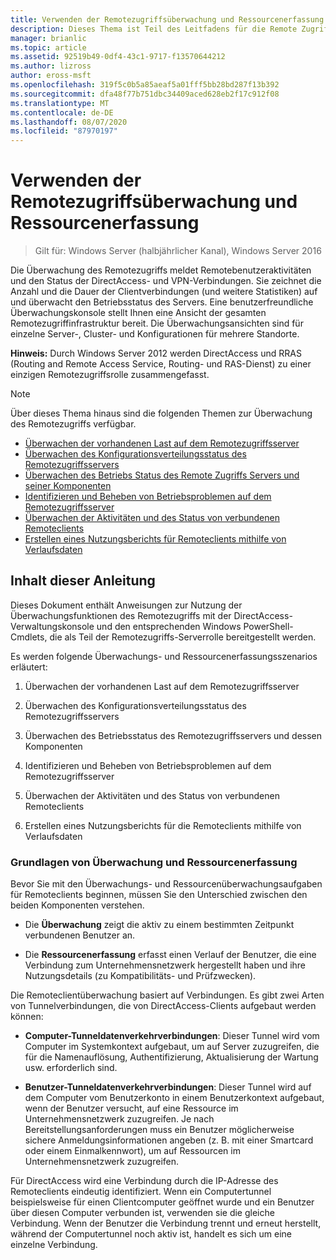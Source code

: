 ```yaml
---
title: Verwenden der Remotezugriffsüberwachung und Ressourcenerfassung
description: Dieses Thema ist Teil des Leitfadens für die Remote Zugriffs Überwachung und-Kontoführung in Windows Server 2016.
manager: brianlic
ms.topic: article
ms.assetid: 92519b49-0df4-43c1-9717-f13570644212
ms.author: lizross
author: eross-msft
ms.openlocfilehash: 319f5c0b5a85aeaf5a01fff5bb28bd287f13b392
ms.sourcegitcommit: dfa48f77b751dbc34409aced628eb2f17c912f08
ms.translationtype: MT
ms.contentlocale: de-DE
ms.lasthandoff: 08/07/2020
ms.locfileid: "87970197"
---
```

# <a name="use-remote-access-monitoring-and-accounting"></a>Verwenden der Remotezugriffsüberwachung und Ressourcenerfassung

>Gilt für: Windows Server (halbjährlicher Kanal), Windows Server 2016

Die Überwachung des Remotezugriffs meldet Remotebenutzeraktivitäten und den Status der DirectAccess- und VPN-Verbindungen. Sie zeichnet die Anzahl und die Dauer der Clientverbindungen (und weitere Statistiken) auf und überwacht den Betriebsstatus des Servers. Eine benutzerfreundliche Überwachungskonsole stellt Ihnen eine Ansicht der gesamten Remotezugriffinfrastruktur bereit. Die Überwachungsansichten sind für einzelne Server-, Cluster- und Konfigurationen für mehrere Standorte.

**Hinweis:** Durch Windows Server 2012 werden DirectAccess und RRAS (Routing and Remote Access Service, Routing- und RAS-Dienst) zu einer einzigen Remotezugriffsrolle zusammengefasst.

> [!NOTE]
> Über dieses Thema hinaus sind die folgenden Themen zur Überwachung des Remotezugriffs verfügbar.
>
> -   [Überwachen der vorhandenen Last auf dem Remotezugriffsserver](Monitor-the-existing-load-on-the-Remote-Access-server.md)
> -   [Überwachen des Konfigurationsverteilungsstatus des Remotezugriffsservers](Monitor-the-configuration-distribution-status-of-the-Remote-Access-server.md)
> -   [Überwachen des Betriebs Status des Remote Zugriffs Servers und seiner Komponenten](Monitor-the-operations-status-of-the-Remote-Access-server-and-its-components.md)
> -   [Identifizieren und Beheben von Betriebsproblemen auf dem Remotezugriffsserver](Identify-and-resolve-Remote-Access-server-operations-problems.md)
> -   [Überwachen der Aktivitäten und des Status von verbundenen Remoteclients](Monitor-connected-remote-clients-for-activity-and-status.md)
> -   [Erstellen eines Nutzungsberichts für Remoteclients mithilfe von Verlaufsdaten](Generate-a-usage-report-for-remote-clients-using-historical-data.md)

## <a name="in-this-guide"></a>Inhalt dieser Anleitung
Dieses Dokument enthält Anweisungen zur Nutzung der Überwachungsfunktionen des Remotezugriffs mit der DirectAccess-Verwaltungskonsole und den entsprechenden Windows PowerShell-Cmdlets, die als Teil der Remotezugriffs-Serverrolle bereitgestellt werden.

Es werden folgende Überwachungs- und Ressourcenerfassungsszenarios erläutert:

1.  Überwachen der vorhandenen Last auf dem Remotezugriffsserver

2.  Überwachen des Konfigurationsverteilungsstatus des Remotezugriffsservers

3.  Überwachen des Betriebsstatus des Remotezugriffsservers und dessen Komponenten

4.  Identifizieren und Beheben von Betriebsproblemen auf dem Remotezugriffsserver

5.  Überwachen der Aktivitäten und des Status von verbundenen Remoteclients

6.  Erstellen eines Nutzungsberichts für die Remoteclients mithilfe von Verlaufsdaten

### <a name="understand-monitoring-and-accounting"></a>Grundlagen von Überwachung und Ressourcenerfassung
Bevor Sie mit den Überwachungs- und Ressourcenüberwachungsaufgaben für Remoteclients beginnen, müssen Sie den Unterschied zwischen den beiden Komponenten verstehen.

-   Die **Überwachung** zeigt die aktiv zu einem bestimmten Zeitpunkt verbundenen Benutzer an.

-   Die **Ressourcenerfassung** erfasst einen Verlauf der Benutzer, die eine Verbindung zum Unternehmensnetzwerk hergestellt haben und ihre Nutzungsdetails (zu Kompatibilitäts- und Prüfzwecken).

Die Remoteclientüberwachung basiert auf Verbindungen. Es gibt zwei Arten von Tunnelverbindungen, die von DirectAccess-Clients aufgebaut werden können:

-   **Computer-Tunneldatenverkehrverbindungen**: Dieser Tunnel wird vom Computer im Systemkontext aufgebaut, um auf Server zuzugreifen, die für die Namenauflösung, Authentifizierung, Aktualisierung der Wartung usw. erforderlich sind.

-   **Benutzer-Tunneldatenverkehrverbindungen**: Dieser Tunnel wird auf dem Computer vom Benutzerkonto in einem Benutzerkontext aufgebaut, wenn der Benutzer versucht, auf eine Ressource im Unternehmensnetzwerk zuzugreifen. Je nach Bereitstellungsanforderungen muss ein Benutzer möglicherweise sichere Anmeldungsinformationen angeben (z. B. mit einer Smartcard oder einem Einmalkennwort), um auf Ressourcen im Unternehmensnetzwerk zuzugreifen.

Für DirectAccess wird eine Verbindung durch die IP-Adresse des Remoteclients eindeutig identifiziert. Wenn ein Computertunnel beispielsweise für einen Clientcomputer geöffnet wurde und ein Benutzer über diesen Computer verbunden ist, verwenden sie die gleiche Verbindung. Wenn der Benutzer die Verbindung trennt und erneut herstellt, während der Computertunnel noch aktiv ist, handelt es sich um eine einzelne Verbindung.



